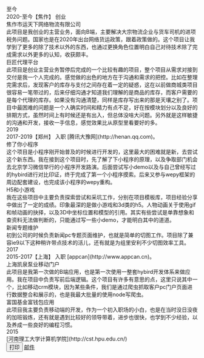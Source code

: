 
<!--startprint-->
<div class="cu-timeline bg-gray shadow-blur">
    <div class="cu-time text-purple">至今</div>
    <div class="cu-item text-purple icon-home">
        <div class="content bg-gradual-purple shadow-blur">
            <span>2020-至今</span>【焦作】 创业
        </div>
        <div class="cu-bar bg-white">
            <div class="action sub-title">
                <span class="text-xs text-bold text-purple">焦作市运天下网络物流有限公司</span>
                <span class="bg-gradual-purple"></span>
            </div>
        </div>
        <div class="content bg-white light"  style="padding-top:0px;">
            <div class="block margin-bottom-xs padding-sm bg-purple  radius light shadow-warp">
            此项目是我创业的主营业务，面向B端，主要解决大宗物流企业与货车司机的进项税务问题。国家也是在2020年出台网络货运政策，跟着政策做的。这个项目让我学到了更多的除了技术以外的东西，也通过更换角色位置明白自己对待技术除了完成需求以外更多的认知，收获颇丰。
            </div>
        </div>
        <div class="cu-bar bg-white">
            <div class="action sub-title">
                <span class="text-xs text-bold text-purple">巨匠代理平台</span>
                <span class="bg-gradual-purple"></span>
            </div>
        </div>
        <div class="content bg-white light"  style="padding-top:0px;">
            <div class="block margin-bottom-xs padding-sm bg-purple  radius light shadow-warp">
此项目是创业主营业务暂停后完成的一个比较有趣的项目，整个项目从需求对接到交付是我一个人完成的。感觉做的出色的地方在于沟通和需求的把控。比如在整理完需求后，发现客户的库存与支付之间存在着一定的疑惑，这在以前做商城类项目很容易一笔带过的，后来仔细沟通才知道我们理解的是商品的库存，而客户需要的是每个代理的库存。如果没有沟通清楚，同样是库存写出来的那是天壤之别了。项目中最困难的问题是一个人确实时间和精力有点不足，好在按模块划分以及良好的排期方式，虽然时间上有时候还是有出入，但总体没啥大问题。另外就是这样敏捷的沟通和开发，接收一手信息，感觉效果比从原型里看要好的多。
            </div>
        </div>
    </div>
</div>

<div class="cu-timeline bg-gray shadow-blur">
    <div class="cu-time text-orange">2019</div>
    <div class="cu-item text-orange">
        <div class="content bg-gradual-orange shadow-blur">
            <span>2017-2019</span>【郑州】 入职 [腾讯大豫网](http://henan.qq.com)。
        </div>
        <div class="cu-bar bg-white">
            <div class="action sub-title">
                <span class="text-xs text-bold text-orange">修了你小程序</span>
                <span class="bg-orange"></span>
            </div>
        </div>
        <div class="content bg-white light"  style="padding-top:0px;">
        这个项目是小程序刚开始普及的时候进行开发的，这里最大的困难就是新，去尝试这个新东西。我在接到这个项目时，先了解了下小程序的原理，以及争取部门机会去北京学习微信举行的小程序开发路演。后面尝试写小demo以及与自己曾经写过的hybird进行对比印证，终于完成了第一个小程序摸索。后来又参与wepy框架的周边配套建设，也完成该小程序的wepy重构。
        </div>
        <div class="cu-bar bg-white">
            <div class="action sub-title">
                <span class="text-xs text-bold text-orange">H5和小游戏</span>
                <span class="bg-orange"></span>
            </div>
        </div>
        <div class="content bg-white light"  style="padding-top:0px;">
        我在这些项目中主要负责探索尝试和采坑工作，分别在项目模板库，项目经验分享中做出了一定的成绩。印象最深的是做小游戏和3d类的h5。人物动画关于使用gif和帧动画的抉择，以及3D中坐标位置和模型的引用。其实有些尝试是单靠想象和查资料无法做判断的，只能通过写一些小demo，才能明白其中的道道。
        </div>
        <div class="cu-bar bg-white">
            <div class="action sub-title">
                <span class="text-xs text-bold text-orange">新闻专题维护</span>
                <span class="bg-orange"></span>
            </div>
        </div>
        <div class="content bg-white light"  style="padding-top:0px;">
        初到公司的时候负责新闻pc专题页面维护，也就是简单的切图工作。项目除了兼容ie9以下这种稍许带点技术的活儿，还有就是为组里安利不少切图效率工具。
        </div>
        <!-- <div class="cu-bar bg-white">
            <div class="action sub-title">
                <span class="text-xs text-bold text-purple">工作经历</span>
                <span class="bg-purple"></span>
            </div>
        </div>
        <div class="content bg-white light"  style="padding-top:0px;">
            <div class="margin-bottom-xs text-center padding bg-cyan  radius light shadow-warp">
                <div class="cu-avatar-group">
                    <div class="cu-avatar round lg margin-bottom-xs">[两会](https://github.com/weiyunpeng/lh)</div>
                </div>
                <div>基于web的大数据可视化展示。其中全国两会大数据可视化为桌面应用(基于electron。摄像头控制部分使用node，通讯使用websocket)</div>
            </div>
            <div class="margin-bottom-xs text-center padding bg-cyan  radius light shadow-warp">
                <div class="cu-avatar-group">
                    <div class="cu-avatar round lg margin-bottom-xs text-sm">[新娘帮](https://github.com/weiyunpeng/xnb)</div>
                </div>
                <div>共三个版本分支可选。</div>
            </div>
            <div class="margin-bottom-xs text-center padding bg-cyan  radius light shadow-warp">
                <div class="cu-avatar-group">
                    <div class="cu-avatar round lg margin-bottom-xs text-sm">[帮你贷](http://loan.qqdayu.com)</div>
                </div>
                <div>贷款业务，该业务的web框架是基于做文旅小程序时候的mpvue框架进行改动，加入vantui,从而编译出流畅润滑的web应用。</div>
            </div>
            <div class="margin-bottom-xs text-center padding bg-cyan  radius light shadow-warp">
                <img class="cu-avatar round cu-avatar-hover" src="https://xiaochengxu-1253385854.cos.ap-chengdu.myqcloud.com/logo/trip.jpg">
                <div class="margin-top-xs">
                [腾讯智慧文旅小程序](https://itrip.qq.com)
                </div>
            </div>
            <div class="margin-bottom-xs text-center padding bg-cyan  radius light shadow-warp">
                <img class="cu-avatar round cu-avatar-hover margin-right-lg  margin-top-lg" src="https://xiaochengxu-1253385854.cos.ap-chengdu.myqcloud.com/logo/longmen_car.jpg">
                <img class="cu-avatar round cu-avatar-hover margin-top-lg" src="https://xiaochengxu-1253385854.cos.ap-chengdu.myqcloud.com/logo/qingyuan_car.jpg">
                <div class="margin-top-xs">
                停车场小程序。键盘组件已开源
                <a href="https://github.com/weiyunpeng/wxVirKeyboard" class="text-brown">原生小程序停车键盘</a>
                <a href="https://www.npmjs.com/package/mpvue-keyboard" class="text-orange">基于mpvue的停车键盘组件</a>
                </div>
            </div>
            <div class="margin-bottom-xs text-center padding bg-cyan  radius light shadow-warp">
                <img class="cu-avatar round cu-avatar-hover" src="https://xiaochengxu-1253385854.cos.ap-chengdu.myqcloud.com/logo/xiuleni.jpg">
                <div class="margin-top-xs">
                [修了你小程序，基于wepy框架开发](https://tencent.github.io/wepy)
                </div>
            </div>
            <div class="margin-bottom-xs text-center padding bg-cyan  radius light shadow-warp">
                <img class="cu-avatar round cu-avatar-hover" src="https://xiaochengxu-1253385854.cos.ap-chengdu.myqcloud.com/logo/yangche.jpg">
                <div class="margin-top-xs">
                [养车小程序，基于mpvue框架开发](http://mpvue.com/mpvue)
                </div>
            </div>
            <div class="margin-bottom-xs text-center padding bg-cyan  radius light shadow-warp">
                <div class="cu-avatar-group">
                    <div class="cu-avatar round lg margin-bottom-xs">...</div>  
                    <div class="cu-avatar round lg margin-bottom-xs">[打假](http://m.qqdyw.cn/dajia/index)</div>
                    <div class="cu-avatar round lg margin-bottom-xs">[眼](http://henan.qq.com/zt/2016/companion/index.htm)</div>
                    <div class="cu-avatar round lg margin-bottom-xs">[计](http://henan.qq.com/zt/2017/jzbjsq/index.htm)</div>
                    <div class="cu-avatar round lg margin-bottom-xs">[达康](http://henan.qq.com/zt/2017/jjgame/index.htm)</div>
                    <div class="cu-avatar round lg margin-bottom-xs">[棋](http://henan.qq.com/zt/2016/qiwang/game.htm)</div>
                    <div class="cu-avatar round lg margin-bottom-xs">[万](http://henan.qq.com/zt/2016/wss/index.htm)</div>
                    <div class="cu-avatar round lg margin-bottom-xs">[助力](http://jzb.qqdayu.com/activity/index)</div>
                    <div class="cu-avatar round lg margin-bottom-xs">[四极](https://m.qqdyw.cn/hnsj/index)</div>
                    <div class="cu-avatar round lg margin-bottom-xs">[纪委](http://m.qqdyw.cn/answer19th)</div>
                    <div class="cu-avatar round lg margin-bottom-xs">[火锅](http://henan.qq.com/zt/2018/2018huoguo/h5.htm)</div>
                </div>
                <div>网站维护和定制化PC，H5专题和h5小游戏制作</div>
            </div>
        </div> -->
    </div>
</div>

<div class="cu-timeline bg-gray shadow-blur">
    <div class="cu-time text-blue">2017</div>
    <div class="cu-item text-blue icon-evaluate_fill">
        <div class="content bg-gradual-blue shadow-blur">
            <span>2015-2017</span>【上海】 入职 [appcan](http://www.appcan.cn)。
        </div>
        <div class="cu-bar bg-white">
            <div class="action sub-title">
                <span class="text-xs text-bold text-blue">上海凯泉泵业移动门户</span>
                <span class="bg-gradual-blue"></span>
            </div>
        </div>
        <div class="content bg-white light"  style="padding-top:0px;">
            此项目是我第一次做的B端应用，也是第一次使用一整套hybird开发体系来做应用。我在项目中负责写前后端逻辑。这个项目有许多有意思的点，这里只说其中一个，比如移动crm模块，因为某些条件，我们是通过爬虫抓取客户pc门户页面进行数据整合和展示的，也是我最大批量的使用node写爬虫。
        </div>
        <div class="cu-bar bg-white">
            <div class="action sub-title">
                <span class="text-xs text-bold text-blue">富国基金富钱包应用</span>
                <span class="bg-gradual-blue"></span>
            </div>
        </div>
        <div class="content bg-white light"  style="padding-top:0px;">
            此项目我主要负责移动端的开发，作为一个初入职场的小白，也是在当时没日没夜的加班锻炼，还有就是遇到比较好的领导带着，进步也很快，也学到不少经验，以及养成一些良好的编程习惯。
        </div>
    </div>
</div>
<!--endprint-->

<div class="cu-timeline bg-gray">
    <div class="cu-time">2015</div>
    <div class='cu-item text-gray cur icon-noticefill'>
        <div class="content bg-grey radius shadow-warp">
        [河南理工大学计算机学院](http://cst.hpu.edu.cn/)
        </div>
    </div>
</div>
<div class="margin-tb-sm text-center">
<button class="cu-btn round bg-yellow shadow text-white margin-right-xs" type="button" onclick="doPrint()">打印</button>
<a class="cu-btn round bg-black shadow" href="mailto:153967808@qq.com">邮件</a>
</div>

